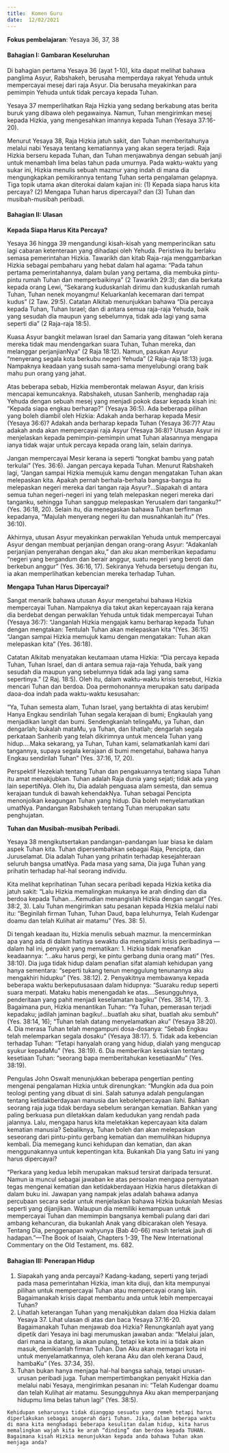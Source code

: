 ```yaml
---
title:  Komen Guru
date:  12/02/2021
---
```


**Fokus pembelajaran**: Yesaya 36, 37, 38

#### Bahagian I: Gambaran Keseluruhan

Di bahagian pertama Yesaya 36 (ayat 1-10), kita dapat melihat bahawa panglima Asyur, Rabshakeh, berusaha memperdaya rakyat Yehuda untuk mempercayai mesej dari raja Asyur. Dia berusaha meyakinkan para pemimpin Yehuda untuk tidak percaya kepada Tuhan.

Yesaya 37 memperlihatkan Raja Hizkia yang sedang berkabung atas berita buruk yang dibawa oleh pegawainya. Namun, Tuhan mengirimkan mesej kepada Hizkia, yang mengesahkan imannya kepada Tuhan (Yesaya 37:16-20).

Menurut Yesaya 38, Raja Hizkia jatuh sakit, dan Tuhan memberitahunya melalui nabi Yesaya tentang kematiannya yang akan segera terjadi. Raja Hizkia berseru kepada Tuhan, dan Tuhan menjawabnya dengan sebuah janji untuk menambah lima belas tahun pada umurnya. Pada waktu-waktu yang sukar ini, Hizkia menulis sebuah mazmur yang indah di mana dia mengungkapkan pemikirannya tentang Tuhan serta pengalaman gelapnya. Tiga topik utama akan diterokai dalam kajian ini: (1) Kepada siapa harus kita percaya? (2) Mengapa Tuhan harus dipercayai? dan (3) Tuhan dan musibah-musibah peribadi.

#### Bahagian II: Ulasan

**Kepada Siapa Harus Kita Percaya?**

Yesaya 36 hingga 39 mengandungi kisah-kisah yang memperincikan satu lagi cabaran ketenteraan yang dihadapi oleh Yehuda. Peristiwa itu berlaku semasa pemerintahan Hizkia. Tawarikh dan kitab Raja-raja menggambarkan Hizkia sebagai pembaharu yang hebat dalam hal agama: “Pada tahun pertama pemerintahannya, dalam bulan yang pertama, dia membuka pintu-pintu rumah Tuhan dan memperbaikinya” (2 Tawarikh 29:3); dan dia berkata kepada orang Lewi, “Sekarang kuduskanlah dirimu dan kuduskanlah rumah Tuhan, Tuhan nenek moyangmu! Keluarkanlah kecemaran dari tempat kudus” (2 Taw. 29:5). Catatan Alkitab menunjukkan bahawa “Dia percaya kepada Tuhan, Tuhan Israel; dan di antara semua raja-raja Yehuda, baik yang sesudah dia maupun yang sebelumnya, tidak ada lagi yang sama seperti dia” (2 Raja-raja 18:5).

Kuasa Asyur bangkit melawan Israel dan Samaria yang ditawan “oleh kerana mereka tidak mau mendengarkan suara Tuhan, Tuhan mereka, dan melanggar perjanjianNya” (2 Raja 18:12). Namun, pasukan Asyur “menyerang segala kota berkubu negeri Yehuda” (2 Raja-raja 18:13) juga. Nampaknya keadaan yang susah sama-sama menyelubungi orang baik mahu pun orang yang jahat.

Atas beberapa sebab, Hizkia memberontak melawan Asyur, dan krisis mencapai kemuncaknya. Rabshakeh, utusan Sanherib, menghadap raja Yehuda dengan sebuah mesej yang menjadi pokok dasar kepada kisah ini: “Kepada siapa engkau berharap?” (Yesaya 36:5). Ada beberapa pilihan yang boleh diambil oleh Hizkia: Adakah anda berharap kepada Mesir (Yesaya 36:6)? Adakah anda berharap kepada Tuhan (Yesaya 36:7)? Atau adakah anda akan mempercayai raja Asyur (Yesaya 36:8)? Utusan Asyur ini menjelaskan kepada pemimpin-pemimpin umat Tuhan alasannya mengapa ianya tidak wajar untuk percaya kepada orang lain, selain darinya.

Jangan mempercayai Mesir kerana ia seperti “tongkat bambu yang patah terkulai” (Yes. 36:6). Jangan percaya kepada Tuhan. Menurut Rabshakeh lagi, “Jangan sampai Hizkia memujuk kamu dengan mengatakan Tuhan akan melepaskan kita. Apakah pernah berhala-berhala bangsa-bangsa itu melepaskan negeri mereka dari tangan raja Asyur?...Siapakah di antara semua tuhan negeri-negeri ini yang telah melepaskan negeri mereka dari tanganku, sehingga Tuhan sanggup melepaskan Yerusalem dari tanganku?” (Yes. 36:18, 20). Selain itu, dia menegaskan bahawa Tuhan berfirman kepadanya, “Majulah menyerang negeri itu dan musnahkanlah itu” (Yes. 36:10).

Akhirnya, utusan Asyur meyakinkan perwakilan Yehuda untuk mempercayai Asyur dengan membuat perjanjian dengan orang-orang Asyur: “Adakanlah perjanjian penyerahan dengan aku,” dan aku akan memberikan kepadamu “negeri yang bergandum dan berair anggur, suatu negeri yang beroti dan berkebun anggur” (Yes. 36:16, 17). Sekiranya Yehuda bersetuju dengan itu, ia akan memperlihatkan kebencian mereka terhadap Tuhan.

**Mengapa Tuhan Harus Dipercayai?**

Sangat menarik bahawa utusan Asyur mengetahui bahawa Hizkia mempercayai Tuhan. Nampaknya dia takut akan kepercayaan raja kerana dia berdebat dengan perwakilan Yehuda untuk tidak mempercayai Tuhan (Yesaya 36:7): “Janganlah Hizkia mengajak kamu berharap kepada Tuhan dengan mengtakan: Tentulah Tuhan akan melepaskan kita “(Yes. 36:15) “Jangan sampai Hizkia memujuk kamu dengan mengatakan: Tuhan akan melepaskan kita” (Yes. 36:18).

Catatan Alkitab menyatakan keutamaan utama Hizkia: “Dia percaya kepada Tuhan, Tuhan Israel, dan di antara semua raja-raja Yehuda, baik yang sesudah dia maupun yang sebelumnya tidak ada lagi yang sama sepertinya.” (2 Raj. 18:5). Oleh itu, dalam waktu-waktu krisis tersebut, Hizkia mencari Tuhan dan berdoa. Doa permohonannya merupakan satu daripada daoa-doa indah pada waktu-waktu kesusahan:

“Ya, Tuhan semesta alam, Tuhan Israel, yang bertakhta di atas kerubim! Hanya Engkau sendirilah Tuhan segala kerajaan di bumi; Engkaulah yang menjadikan langit dan bumi. Sendengkanlah telingaMu, ya Tuhan, dan dengarlah; bukalah mataMu, ya Tuhan, dan lihatlah; dengarlah segala perkataan Sanherib yang telah dikirimnya untuk mencela Tuhan yang hidup….Maka sekarang, ya Tuhan, Tuhan kami, selamatkanlah kami dari tangannya, supaya segala kerajaan di bumi mengetahui, bahawa hanya Engkau sendirilah Tuhan” (Yes. 37:16, 17, 20).

Perspektif Hezekiah tentang Tuhan dan pengakuannya tentang siapa Tuhan itu amat menakjubkan. Tuhan adalah Raja dunia yang sejati; tidak ada yang lain sepertiNya. Oleh itu, Dia adalah penguasa alam semesta, dan semua kerajaan tunduk di bawah kehendakNya. Tuhan sebagai Pencipta menonjolkan keagungan Tuhan yang hidup. Dia boleh menyelamatkan umatNya. Pandangan Rabshakeh tentang Tuhan merupakan satu penghujatan.

**Tuhan dan Musibah-musibah Peribadi.**

Yesaya 38 mengikutsertakan pandangan-pandangan luar biasa ke dalam aspek Tuhan kita. Tuhan dipersembahkan sebagai Raja, Pencipta, dan Juruselamat. Dia adalah Tuhan yang prihatin terhadap kesejahteraan seluruh bangsa umatNya. Pada masa yang sama, Dia juga Tuhan yang prihatin terhadap hal-hal seorang individu.

Kita melihat keprihatinan Tuhan secara peribadi kepada Hizkia ketika dia jatuh sakit: “Lalu Hizkia memalingkan mukanya ke arah dinding dan dia berdoa kepada Tuhan….Kemudian menangislah Hizkia dengan sangat” (Yes. 38:2, 3). Lalu Tuhan mengirimkan satu pesanan kepada Hizkia melalui nabi itu: “Beginilah firman Tuhan, Tuhan Daud, bapa leluhurnya, Telah Kudengar doamu dan telah Kulihat air matamu” (Yes. 38: 5).

Di tengah keadaan itu, Hizkia menulis sebuah mazmur. Ia mencerminkan apa yang ada di dalam hatinya sewaktu dia mengalami krisis peribadinya — dalam hal ini, penyakit yang mematikan: 1. Hizkia tidak menafikan keadaannya: “…aku harus pergi, ke pintu gerbang dunia orang mati” (Yes. 38:10). Dia juga tidak hidup dalam penafian sifat alamiah kehidupan yang hanya sementara: “seperti tukang tenun menggulung tenunannya aku mengakhiri hidupku” (Yes. 38:12). 2. Penyakitnya membawanya kepada beberapa waktu berkeputusasaan dalam hidupnya: “Suaraku redup seperti suara merpati. Mataku habis menengadah ke atas….Sesungguhnya, penderitaan yang pahit menjadi keselamatan bagiku” (Yes. 38:14, 17). 3. Bagaimana pun, Hizkia menantikan Tuhan: “Ya Tuhan, pemerasan terjadi kepadaku; jadilah jaminan bagiku!...buatlah aku sihat, buatlah aku sembuh” (Yes. 38:14, 16); “Tuhan telah datang menyelamatkan aku” (Yesaya 38:20). 4. Dia merasa Tuhan telah mengampuni dosa-dosanya: “Sebab Engkau telah melemparkan segala dosaku” (Yesaya 38:17). 5. Tidak ada kebencian terhadap Tuhan: “Tetapi hanyalah orang yang hidup, dialah yang mengucap syukur kepadaMu” (Yes. 38:19). 6. Dia memberikan kesaksian tentang kesetiaan Tuhan: “seorang bapa memberitahukan kesetiaanMu” (Yes. 38:19).

Pengulas John Oswalt menunjukkan beberapa pengertian penting mengenai pengalaman Hizkia untuk direnungkan: “Mungkin ada dua poin teologi penting yang dibuat di sini. Salah satunya adalah pengulangan tentang ketidakberdayaan manusia dan kebolehpercayaan ilahi. Bahkan seorang raja juga tidak berdaya sebelum serangan kematian. Bahkan yang paling berkuasa pun diletakkan dalam kedudukan yang rendah pada jalannya. Lalu, mengapa harus kita meletakkan kepercayaan kita dalam kematian manusia? Sebaliknya, Tuhan boleh dan akan melepaskan seseorang dari pintu-pintu gerbang kematian dan memulihkan hidupnya kembali. Dia memegang kunci kehidupan dan kematian, dan akan menggunakannya untuk kepentingan kita. Bukankah Dia yang Satu ini yang harus dipercayai?

“Perkara yang kedua lebih merupakan maksud tersirat daripada tersurat. Namun ia muncul sebagai jawaban ke atas persoalan mengapa pernyataan tegas mengenai kematian dan ketidakberdayaan Hizkia harus diletakkan di dalam buku ini. Jawapan yang nampak jelas adalah bahawa adanya percubaan secara sedar untuk menjelaskan bahawa Hizkia bukanlah Mesias seperti yang dijanjikan. Walaupun dia memiliki kemampuan untuk mempercayai Tuhan dan memimpin bangsanya kembali pulang dari dari ambang kehancuran, dia bukanlah Anak yang dibicarakan  oleh Yesaya. Tentang Dia, penggenapan wahyunya (Bab 40-66) masih terletak jauh di hadapan.”—The Book of Isaiah, Chapters 1-39, The New International Commentary on the Old Testament, ms. 682.

#### Bahagian III: Penerapan Hidup

1. 	Siapakah yang anda percayai? Kadang-kadang, seperti yang terjadi pada masa pemerintahan Hizkia, iman kita diuji, dan kita mempunyai pilihan untuk mempercayai Tuhan atau mempercayai orang lain. Bagaimanakah krisis dapat membantu anda untuk lebih mempercayai Tuhan?
2. 	Lihatlah keterangan Tuhan yang menakjubkan dalam doa Hizkia dalam Yesaya 37. Lihat ulasan di atas dan baca Yesaya 37:16-20. Bagaimanakah Tuhan menjawab doa Hizkia? Renungkanlah ayat yang dipetik dari Yesaya ini bagi merumuskan jawaban anda: “Melalui jalan, dari mana ia datang, ia akan pulang, tetapi ke kota ini ia tidak akan masuk, demikianlah firman Tuhan. Dan Aku akan memagari kota ini untuk menyelamatkannya, oleh kerana Aku dan oleh kerana Daud, hambaKu” (Yes. 37:34, 35).
3. 	Tuhan bukan hanya menjaga hal-hal bangsa sahaja, tetapi urusan-urusan peribadi juga. Tuhan mempertimbangkan penyakit Hizkia dan melalui nabi Yesaya, mengirimkan pesanan ini: “Telah Kudengar doamu dan telah Kulihat air matamu. Sesungguhnya Aku akan memperpanjang hidupmu lima belas tahun lagi” (Yes. 38:5).

`Kehidupan seharusnya tidak dianggap sesuatu yang remeh tetapi harus diperlakukan sebagai anugerah dari Tuhan. Jika, dalam beberapa waktu di mana kita menghadapi beberapa kesulitan dalam hidup, kita harus memalingkan wajah kita ke arah “dinding” dan berdoa kepada TUHAN. Bagaimana kisah Hizkia menunjukkan kepada anda bahawa Tuhan akan menjaga anda?`